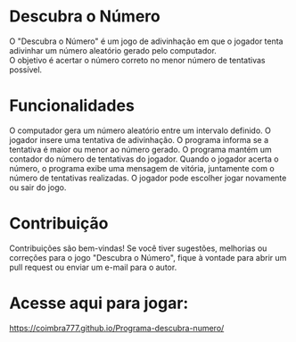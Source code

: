 
# Descubra o Número

O "Descubra o Número" é um jogo de adivinhação em que o jogador tenta adivinhar um número aleatório gerado pelo computador. <br>
O objetivo é acertar o número correto no menor número de tentativas possível.

# Funcionalidades 
O computador gera um número aleatório entre um intervalo definido.
O jogador insere uma tentativa de adivinhação.
O programa informa se a tentativa é maior ou menor ao número gerado.
O programa mantém um contador do número de tentativas do jogador.
Quando o jogador acerta o número, o programa exibe uma mensagem de vitória, juntamente com o número de tentativas realizadas.
O jogador pode escolher jogar novamente ou sair do jogo.

# Contribuição
Contribuições são bem-vindas! Se você tiver sugestões, melhorias ou correções para o jogo "Descubra o Número", fique à vontade para abrir um pull request ou enviar um e-mail para o autor.

# Acesse aqui para jogar:

https://coimbra777.github.io/Programa-descubra-numero/
